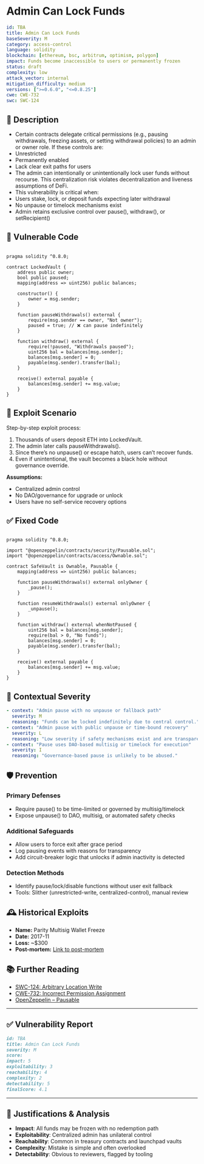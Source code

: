 # Admin Can Lock Funds

```YAML
id: TBA
title: Admin Can Lock Funds 
baseSeverity: M
category: access-control
language: solidity
blockchain: [ethereum, bsc, arbitrum, optimism, polygon]
impact: Funds become inaccessible to users or permanently frozen
status: draft
complexity: low
attack_vector: internal
mitigation_difficulty: medium
versions: [">=0.6.0", "<=0.8.25"]
cwe: CWE-732
swc: SWC-124
```

## 📝 Description

- Certain contracts delegate critical permissions (e.g., pausing withdrawals, freezing assets, or setting withdrawal policies) to an admin or owner role. If these controls are:
- Unrestricted
- Permanently enabled
- Lack clear exit paths for users
- The admin can intentionally or unintentionally lock user funds without recourse. This centralization risk violates decentralization and liveness assumptions of DeFi.
- This vulnerability is critical when:
- Users stake, lock, or deposit funds expecting later withdrawal
- No unpause or timelock mechanisms exist
- Admin retains exclusive control over pause(), withdraw(), or setRecipient()

## 🚨 Vulnerable Code

```solidity

pragma solidity ^0.8.0;

contract LockedVault {
    address public owner;
    bool public paused;
    mapping(address => uint256) public balances;

    constructor() {
        owner = msg.sender;
    }

    function pauseWithdrawals() external {
        require(msg.sender == owner, "Not owner");
        paused = true; // ❌ can pause indefinitely
    }

    function withdraw() external {
        require(!paused, "Withdrawals paused");
        uint256 bal = balances[msg.sender];
        balances[msg.sender] = 0;
        payable(msg.sender).transfer(bal);
    }

    receive() external payable {
        balances[msg.sender] += msg.value;
    }
}
```

## 🧪 Exploit Scenario

Step-by-step exploit process:

1. Thousands of users deposit ETH into LockedVault.
2. The admin later calls pauseWithdrawals().
3. Since there’s no unpause() or escape hatch, users can’t recover funds.
4. Even if unintentional, the vault becomes a black hole without governance override.

**Assumptions:**

- Centralized admin control
- No DAO/governance for upgrade or unlock
- Users have no self-service recovery options

## ✅ Fixed Code

```solidity

pragma solidity ^0.8.0;

import "@openzeppelin/contracts/security/Pausable.sol";
import "@openzeppelin/contracts/access/Ownable.sol";

contract SafeVault is Ownable, Pausable {
    mapping(address => uint256) public balances;

    function pauseWithdrawals() external onlyOwner {
        _pause();
    }

    function resumeWithdrawals() external onlyOwner {
        _unpause();
    }

    function withdraw() external whenNotPaused {
        uint256 bal = balances[msg.sender];
        require(bal > 0, "No funds");
        balances[msg.sender] = 0;
        payable(msg.sender).transfer(bal);
    }

    receive() external payable {
        balances[msg.sender] += msg.value;
    }
}
```

## 🧭 Contextual Severity

```yaml
- context: "Admin pause with no unpause or fallback path"
  severity: M
  reasoning: "Funds can be locked indefinitely due to central control."
- context: "Admin pause with public unpause or time-bound recovery"
  severity: L
  reasoning: "Low severity if safety mechanisms exist and are transparent."
- context: "Pause uses DAO-based multisig or timelock for execution"
  severity: I
  reasoning: "Governance-based pause is unlikely to be abused."
```

## 🛡️ Prevention

### Primary Defenses

- Require pause() to be time-limited or governed by multisig/timelock
- Expose unpause() to DAO, multisig, or automated safety checks

### Additional Safeguards

- Allow users to force exit after grace period
- Log pausing events with reasons for transparency
- Add circuit-breaker logic that unlocks if admin inactivity is detected

### Detection Methods

- Identify pause/lock/disable functions without user exit fallback
- Tools: Slither (unrestricted-write, centralized-control), manual review

## 🕰️ Historical Exploits
 
- **Name:** Parity Multisig Wallet Freeze 
- **Date:** 2017-11 
- **Loss:** ~$300 
- **Post-mortem:** [Link to post-mortem](https://metaschool.so/articles/access-control-vulnerabilities-in-smart-contracts) 
  
## 📚 Further Reading

- [SWC-124: Arbitrary Location Write](https://swcregistry.io/docs/SWC-124/) 
- [CWE-732: Incorrect Permission Assignment](https://cwe.mitre.org/data/definitions/732.html) 
- [OpenZeppelin – Pausable](https://docs.openzeppelin.com/contracts/4.x/api/security#Pausable) 
   
---

## ✅ Vulnerability Report

```markdown
id: TBA
title: Admin Can Lock Funds 
severity: M
score:
impact: 5       
exploitability: 3 
reachability: 4   
complexity: 2   
detectability: 5 
finalScore: 4.1
```

---

## 📄 Justifications & Analysis

- **Impact**: All funds may be frozen with no redemption path
- **Exploitability**: Centralized admin has unilateral control
- **Reachability**: Common in treasury contracts and launchpad vaults
- **Complexity**: Mistake is simple and often overlooked
- **Detectability**: Obvious to reviewers, flagged by tooling
